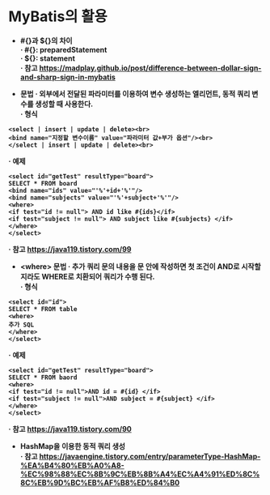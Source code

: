 # MyBatis의 활용

-  <b>#{}과 ${}의 차이<b><br>
· #{}: preparedStatement<br>
· ${}: statement<br>
· 참고 https://madplay.github.io/post/difference-between-dollar-sign-and-sharp-sign-in-mybatis<br>


- <b><bind> 문법</b>
· 외부에서 전달된 파라미터를 이용하여 변수 생성하는 엘리먼트, 동적 쿼리 변수를 생성할 때 사용한다.<br>
· 형식<br>
~~~
<select | insert | update | delete><br>
<bind name="지정할 변수이름" value="파라미터 값+부가 옵션"/><br>
</select | insert | update | delete><br>
~~~
· 예제
~~~
<select id="getTest" resultType="board">
SELECT * FROM board
<bind name="ids" value="'%'+id+'%'"/>
<bind name="subjects" value="'%'+subject+'%'"/>
<where>
<if test="id != null"> AND id like #{ids}</if>
<if test="subject != null"> AND subject like #{subjects} </if>
</where>
</select>
~~~
· 참고 https://java119.tistory.com/99<br>
  
- <b>&lt;where&gt; 문법</b>
· 추가 쿼리 문의 내용을 <where> 문 안에 작성하면 첫 조건이 AND로 시작할지라도 WHERE로 치환되어 쿼리가 수행 된다.<br>
· 형식<br>
~~~
<select id="id">
SELECT * FROM table
<where>
추가 SQL
</where>
</select>
~~~
  
· 예제<br>
~~~
<select id="getTest" resultType="board">
SELECT * FROM baord
<where>
<if test="id != null">AND id = #{id} </if>
<if test="subject != null">AND subject = #{subject} </if>
</where>
</select>
~~~

· 참고 https://java119.tistory.com/90<br>

- <b>HashMap을 이용한 동적 쿼리 생성</b><br>
· 참고 https://javaengine.tistory.com/entry/parameterType-HashMap-%EA%B4%80%EB%A0%A8-%EC%98%88%EC%8B%9C%EB%8B%A4%EC%A4%91%ED%8C%8C%EB%9D%BC%EB%AF%B8%ED%84%B0

